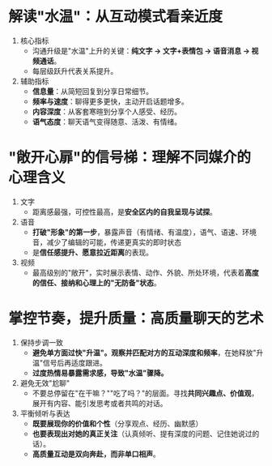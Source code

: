 # 解读"水温"：从互动模式看亲近度
1. 核心指标
   - 沟通升级是"水温"上升的关键：**纯文字 → 文字+表情包 → 语音消息 → 视频通话**。
   - 每层级跃升代表关系提升。
2. 辅助指标
   - **信息量**：从简短回复到分享日常细节。
   - **频率与速度**：聊得更多更快，主动开启话题增多。
   - **内容深度**：从客套寒暄到分享个人感受、经历。
   - **语气态度**：聊天语气变得随意、活泼、有情绪。

# "敞开心扉"的信号梯：理解不同媒介的心理含义
1. 文字
   - 距离感最强，可控性最高，是**安全区内的自我呈现与试探**。
2. 语音
   - **打破"形象"的第一步**，暴露声音（有情绪、有温度），语气、语速、环境音，减少了编辑的可能，传递更真实的即时状态
   - 是**信任感提升、愿意拉近距离**的表现。
3. 视频
   - 最高级别的"敞开"，实时展示表情、动作、外貌、所处环境，代表着**高度的信任、接纳和心理上的"无防备"状态**。

# 掌控节奏，提升质量：高质量聊天的艺术
1. 保持步调一致
   - **避免单方面过快"升温"。观察并匹配对方的互动深度和频率**，在她释放"升温"信号后再适度跟进。
   - **过度热情易暴露需求感，导致"水温"骤降。**
2. 避免无效"尬聊"
   - 不要总停留在"在干嘛？""吃了吗？"的层面。寻找**共同兴趣点、价值观**，展开有内容、能引发思考或者共鸣的对话。
3. 平衡倾听与表达
   - **既要展现你的价值和个性**（分享观点、经历、幽默感）
   - **也要表现出对她的真正关注**（认真倾听、提有深度的问题、记住她说过的话）。
   - **高质量互动是双向奔赴，而非单口相声**。 